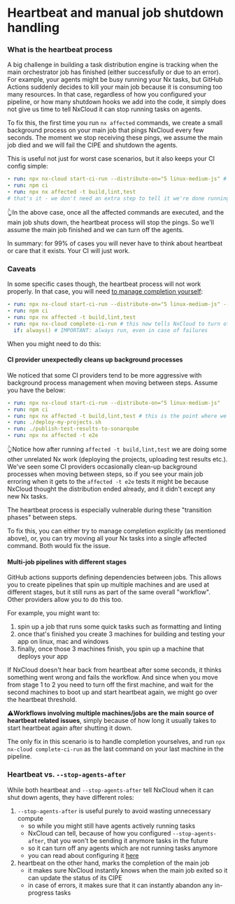 # Heartbeat and manual job shutdown handling

### What is the heartbeat process

A big challenge in building a task distribution engine is tracking when the main orchestrator job has finished (either successfully or due to an error). 
For example, your agents might be busy running your Nx tasks, but GitHub Actions suddenly decides to kill your main job because it is consuming too many resources.
In that case, regardless of how you configured your pipeline, or how many shutdown hooks we add into the code, it simply does not give us time to tell NxCloud it can stop running tasks on agents.

To fix this, the first time you run `nx affected` commands, we create a small background process on your main job that pings NxCloud every few seconds. The moment 
we stop receiving these pings, we assume the main job died and we will fail the CIPE and shutdown the agents.

This is useful not just for worst case scenarios, but it also keeps your CI config simple:

```yaml
- run: npx nx-cloud start-ci-run --distribute-on="5 linux-medium-js" # start agents and tell Nx to send the below affected tasks to NxCloud rather than execute in-place
- run: npm ci
- run: npx nx affected -t build,lint,test 
# that's it - we don't need an extra step to tell it we're done running nx commands
```

👆In the above case, once all the affected commands are executed, and the main job shuts down, the heartbeat process will stop the pings. So we'll assume the main job finished and we can turn off the agents. 

In summary: for 99% of cases you will never have to think about heartbeat or care that it exists. Your CI will just work.

### Caveats

In some specific cases though, the heartbeat process will not work properly. In that case, you will need [to manage completion yourself](/ci/reference/nx-cloud-cli#requireexplicitcompletion):

```yaml
- run: npx nx-cloud start-ci-run --distribute-on="5 linux-medium-js" --require-explicit-completion # this option disables heartbeat
- run: npm ci
- run: npx nx affected -t build,lint,test 
- run: npx nx-cloud complete-ci-run # this now tells NxCloud to turn off the agents
  if: always() # IMPORTANT: always run, even in case of failures
```

When you might need to do this:

#### CI provider unexpectedly cleans up background processes

We noticed that some CI providers tend to be more aggressive with background process management when moving between steps. Assume you have the below:

```yaml
- run: npx nx-cloud start-ci-run --distribute-on="5 linux-medium-js"
- run: npm ci
- run: npx nx affected -t build,lint,test # this is the point where we turn on heartbeat
- run: ./deploy-my-projects.sh
- run: ./publish-test-results-to-sonarqube
- run: npx nx affected -t e2e
```

👆Notice how after running `affected -t build,lint,test` we are doing some other unrelated Nx work (deploying the projects, uploading test results etc.). We've seen
some CI providers occasionally clean-up background processes when moving between steps, so if you see your main job erroring when it gets to the `affected -t e2e` tests
it might be because NxCloud thought the distribution ended already, and it didn't except any new Nx tasks.

The heartbeat process is especially vulnerable during these "transition phases" between steps.

To fix this, you can either try to manage completion explicitly (as mentioned above), or, you can try moving all your Nx tasks into a single affected command. Both would fix the issue.

#### Multi-job pipelines with different stages

GitHub actions supports defining dependencies between jobs. This allows you to create pipelines that spin up multiple machines and are used at different stages, but it still runs as part of the same overall "workflow".
Other providers allow you to do this too. 

For example, you might want to:
1. spin up a job that runs some quick tasks such as formatting and linting
2. once that's finished you create 3 machines for building and testing your app on linux, mac and windows
3. finally, once those 3 machines finish, you spin up a machine that deploys your app

If NxCloud doesn't hear back from heartbeat after some seconds, it thinks something went wrong and fails the workflow. 
And since when you move from stage 1 to 2 you need to turn off the first machine, and wait for the second machines to boot up and start heartbeat again, we might go over the heartbeat threshold.

⚠️**Workflows involving multiple machines/jobs are the main source of heartbeat related issues**, simply because of how long it usually takes to start heartbeat again after shutting it down.

The only fix in this scenario is to handle completion yourselves, and run `npx nx-cloud complete-ci-run` as the last command on your last machine in the pipeline.

### Heartbeat vs. `--stop-agents-after`

While both heartbeat and `--stop-agents-after` tell NxCloud when it can shut down agents, they have different roles:
1. `--stop-agents-after` is useful purely to avoid wasting unnecessary compute
    - so while you might still have agents actively running tasks
    - NxCloud can tell, because of how you configured `--stop-agents-after`, that you won't be sending it anymore tasks in the future
    - so it can turn off any agents which are not running tasks anymore
    - you can read about configuring it [here](https://nx.dev/ci/reference/nx-cloud-cli#stopagentsafter)
2. heartbeat on the other hand, marks the completion of the main job
   - it makes sure NxCloud instantly knows when the main job exited so it can update the status of its CIPE
   - in case of errors, it makes sure that it can instantly abandon any in-progress tasks
